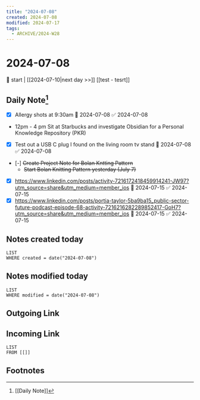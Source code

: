 ```yaml
---
title: "2024-07-08"
created: 2024-07-08
modified: 2024-07-17
tags:
  - ARCHIVE/2024-W28
---
```

# 2024-07-08

📍 start | [[2024-07-10|next day >>]]
[[test - tesrt]] 
## Daily Note[^1]
- [x] Allergy shots at 9:30am 📅 2024-07-08 ✅ 2024-07-08
- 12pm - 4 pm Sit at Starbucks and investigate Obsidian for a Personal Knowledge Repository (PKR)
- [x] Test out a USB C plug I found on the living room tv stand 📅 2024-07-08 ✅ 2024-07-08
- [-] ~~Create Project Note for Bolan Kntting Pattern~~
	- ~~Start Bolan Knitting Pattern yesterday (July 7)~~
- [x] https://www.linkedin.com/posts/activity-7216172418459914241-JW97?utm_source=share&utm_medium=member_ios 📅 2024-07-15 ✅ 2024-07-15
- [x] https://www.linkedin.com/posts/portia-taylor-5ba9ba15_public-sector-future-podcast-episode-68-activity-7216216282289852417-GoH7?utm_source=share&utm_medium=member_ios 📅 2024-07-15 ✅ 2024-07-15
## Notes created today
```dataview
LIST
WHERE created = date("2024-07-08")
```
## Notes modified today
```dataview
LIST
WHERE modified = date("2024-07-08")
```

## Outgoing Link

## Incoming Link
```dataview
LIST
FROM [[]]
```
## Footnotes

[^1]: [[Daily Note]]
